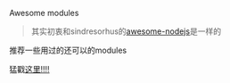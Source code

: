 Awesome modules

> 其实初衷和sindresorhus的<a href="https://github.com/sindresorhus/awesome-nodejs" target="_blank">awesome-nodejs</a>是一样的

推荐一些用过的还可以的modules

猛戳[这里!!!!](https://github.com/yc-team/nodeModules)